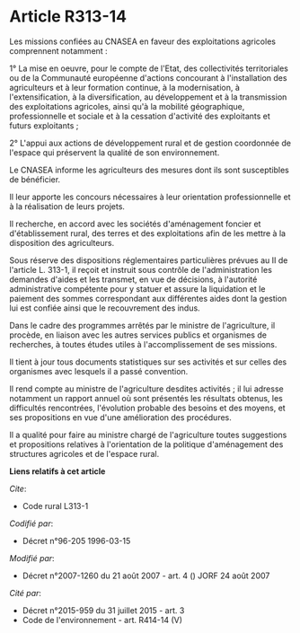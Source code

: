 # Article R313-14

Les missions confiées au CNASEA en faveur des exploitations agricoles comprennent notamment :

1° La mise en oeuvre, pour le compte de l'Etat, des collectivités territoriales ou de la Communauté européenne d'actions
concourant à l'installation des agriculteurs et à leur formation continue, à la modernisation, à l'extensification, à la
diversification, au développement et à la transmission des exploitations agricoles, ainsi qu'à la mobilité géographique,
professionnelle et sociale et à la cessation d'activité des exploitants et futurs exploitants ;

2° L'appui aux actions de développement rural et de gestion coordonnée de l'espace qui préservent la qualité de son
environnement.

Le CNASEA informe les agriculteurs des mesures dont ils sont susceptibles de bénéficier.

Il leur apporte les concours nécessaires à leur orientation professionnelle et à la réalisation de leurs projets.

Il recherche, en accord avec les sociétés d'aménagement foncier et d'établissement rural, des terres et des exploitations
afin de les mettre à la disposition des agriculteurs.

Sous réserve des dispositions réglementaires particulières prévues au II de l'article L. 313-1, il reçoit et instruit sous
contrôle de l'administration les demandes d'aides et les transmet, en vue de décisions, à l'autorité administrative
compétente pour y statuer et assure la liquidation et le paiement des sommes correspondant aux différentes aides dont la
gestion lui est confiée ainsi que le recouvrement des indus.

Dans le cadre des programmes arrêtés par le ministre de l'agriculture, il procède, en liaison avec les autres services
publics et organismes de recherches, à toutes études utiles à l'accomplissement de ses missions.

Il tient à jour tous documents statistiques sur ses activités et sur celles des organismes avec lesquels il a passé
convention.

Il rend compte au ministre de l'agriculture desdites activités ; il lui adresse notamment un rapport annuel où sont présentés
les résultats obtenus, les difficultés rencontrées, l'évolution probable des besoins et des moyens, et ses propositions en
vue d'une amélioration des procédures.

Il a qualité pour faire au ministre chargé de l'agriculture toutes suggestions et propositions relatives à l'orientation de
la politique d'aménagement des structures agricoles et de l'espace rural.

**Liens relatifs à cet article**

_Cite_:

  - Code rural L313-1

_Codifié par_:

  - Décret n°96-205 1996-03-15

_Modifié par_:

  - Décret n°2007-1260 du 21 août 2007 - art. 4 () JORF 24 août 2007

_Cité par_:

  - Décret n°2015-959 du 31 juillet 2015 - art. 3
  - Code de l'environnement - art. R414-14 (V)
